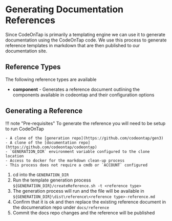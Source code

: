 # Generating Documentation References

Since CodeOnTap is primarily a templating engine we can use it to generate documentation using the CodeOnTap code.
We use this process to generate reference templates in markdown that are then published to our documentation site.

## Reference Types

The following reference types are available

- **component** - Generates a reference document outlining the components available in codeontap and their configuration options

## Generating a Reference

!!! note "Pre-requisites"
    To generate the reference you will need to be setup to run CodeOnTap

    - A clone of the [generation repo](https://github.com/codeontap/gen3)  
    - A clone of the [documentation repo](https://github.com/codeontap/codeontap)  
    - `GENERATION_DIR` environment variable configured to the clone location  
    - Access to docker for the markdown clean-up process  
    - This process does not require a cmdb or `ACCOUNT` configured

1. cd into the `GENERATION_DIR`
2. Run the template generation process `${GENERATION_DIR}/createReference.sh -t <reference type>`
3. The generation process will run and the file will be available in `${GENERATION_DIR}\dist\reference\<reference type>-reference.md`
4. Confirm that it is ok and then replace the existing reference document in the documenation repo under `docs/reference`
5. Commit the docs repo changes and the reference will be published
